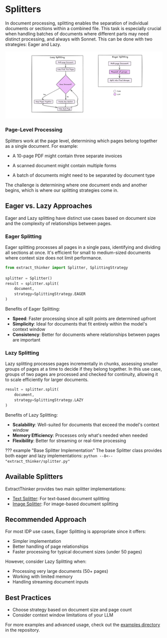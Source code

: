 # Splitters

In document processing, splitting enables the separation of individual documents or sections within a combined file. This task is especially crucial when handling batches of documents where different parts may need distinct processing, and always with Sonnet. This can be done with two strategies: Eager and Lazy.

<div align="center">
  <img src="../../../assets/splitter_image.png" alt="Splitter Flow">
</div>

### Page-Level Processing

Splitters work at the page level, determining which pages belong together as a single document. For example:

- A 10-page PDF might contain three separate invoices

- A scanned document might contain multiple forms

- A batch of documents might need to be separated by document type

The challenge is determining where one document ends and another begins, which is where our splitting strategies come in.

## Eager vs. Lazy Approaches

Eager and Lazy splitting have distinct use cases based on document size and the complexity of relationships between pages.

### Eager Splitting

Eager splitting processes all pages in a single pass, identifying and dividing all sections at once. It's efficient for small to medium-sized documents where context size does not limit performance.

```python
from extract_thinker import Splitter, SplittingStrategy

splitter = Splitter()
result = splitter.split(
    document,
    strategy=SplittingStrategy.EAGER
)
```

Benefits of Eager Splitting:
- **Speed**: Faster processing since all split points are determined upfront
- **Simplicity**: Ideal for documents that fit entirely within the model's context window
- **Consistency**: Better for documents where relationships between pages are important

### Lazy Splitting

Lazy splitting processes pages incrementally in chunks, assessing smaller groups of pages at a time to decide if they belong together. In this use case, groups of two pages are processed and checked for continuity, allowing it to scale efficiently for larger documents.

```python
result = splitter.split(
    document,
    strategy=SplittingStrategy.LAZY
)
```

Benefits of Lazy Splitting:
- **Scalability**: Well-suited for documents that exceed the model's context window
- **Memory Efficiency**: Processes only what's needed when needed
- **Flexibility**: Better for streaming or real-time processing

??? example "Base Splitter Implementation"
    The base Splitter class provides both eager and lazy implementations:
    ```python
    --8<-- "extract_thinker/splitter.py"
    ```

## Available Splitters

ExtractThinker provides two main splitter implementations:

- [Text Splitter](text.md): For text-based document splitting
- [Image Splitter](image.md): For image-based document splitting

## Recommended Approach

For most IDP use cases, Eager Splitting is appropriate since it offers:
- Simpler implementation
- Better handling of page relationships
- Faster processing for typical document sizes (under 50 pages)

However, consider Lazy Splitting when:
- Processing very large documents (50+ pages)
- Working with limited memory
- Handling streaming document inputs

## Best Practices

- Choose strategy based on document size and page count
- Consider context window limitations of your LLM

For more examples and advanced usage, check out the [examples directory](examples/) in the repository. 